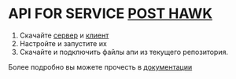 # API FOR SERVICE [POST HAWK](https://github.com/postHawk)

1. Скачайте [сервер](https://github.com/postHawk/hawk_server) и [клиент](https://github.com/postHawk/hawk_client)
1. Настройте и запустите их
1. Скачайте и подключить файлы апи из текущего репозитория.

Более подробно вы можете прочесть в [документации](http://api.post-hawk.com)
